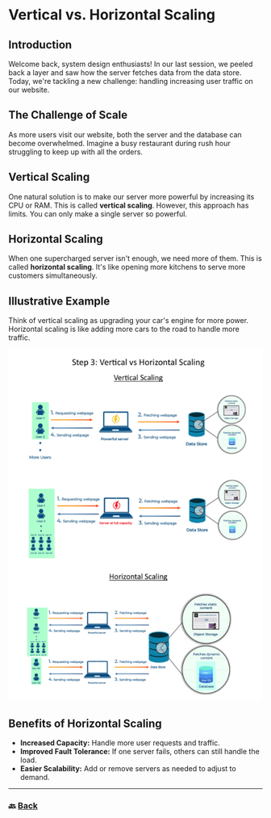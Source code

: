 # **Vertical vs. Horizontal Scaling**

## **Introduction**

Welcome back, system design enthusiasts\! In our last session, we peeled back a layer and saw how the server fetches data from the data store. Today, we're tackling a new challenge: handling increasing user traffic on our website.

## **The Challenge of Scale**

As more users visit our website, both the server and the database can become overwhelmed. Imagine a busy restaurant during rush hour struggling to keep up with all the orders.

## **Vertical Scaling**

One natural solution is to make our server more powerful by increasing its CPU or RAM. This is called **vertical scaling**. However, this approach has limits. You can only make a single server so powerful.

## **Horizontal Scaling**

When one supercharged server isn't enough, we need more of them. This is called **horizontal scaling**. It's like opening more kitchens to serve more customers simultaneously.

## **Illustrative Example**

Think of vertical scaling as upgrading your car's engine for more power. Horizontal scaling is like adding more cars to the road to handle more traffic.

![03.png](img/03.png)

## **Benefits of Horizontal Scaling**

* **Increased Capacity:** Handle more user requests and traffic.  
* **Improved Fault Tolerance:** If one server fails, others can still handle the load.  
* **Easier Scalability:** Add or remove servers as needed to adjust to demand.

---

### 🔙 [Back](../README.md)